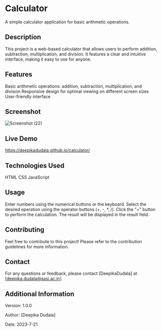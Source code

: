 # Calculator

A simple calculator application for basic arithmetic operations.

## Description

This project is a web-based calculator that allows users to perform addition, subtraction, multiplication, and division. It features a clear and intuitive interface, making it easy to use for anyone.

## Features

Basic arithmetic operations: addition, subtraction, multiplication, and division
Responsive design for optimal viewing on different screen sizes
User-friendly interface
## Screenshot
![Screenshot (22)](https://github.com/DeepikaDudala/calculator/assets/128839850/ee88bdf8-4181-489a-8005-7ede8f3086e5)

## Live Demo

https://deepikadudala.github.io/calculator/

## Technologies Used

HTML
CSS
JavaScript

## Usage

Enter numbers using the numerical buttons or the keyboard.
Select the desired operation using the operator buttons (+, -, *, /).
Click the "=" button to perform the calculation.
The result will be displayed in the result field.

## Contributing

Feel free to contribute to this project! Please refer to the contribution guidelines for more information.

## Contact

For any questions or feedback, please contact [DeepikaDudala] at [deepika.dudala@sasi.ac.in].

## Additional Information

Version: 1.0.0

Author: [Deepika Dudala]

Date: 2023-7-21
